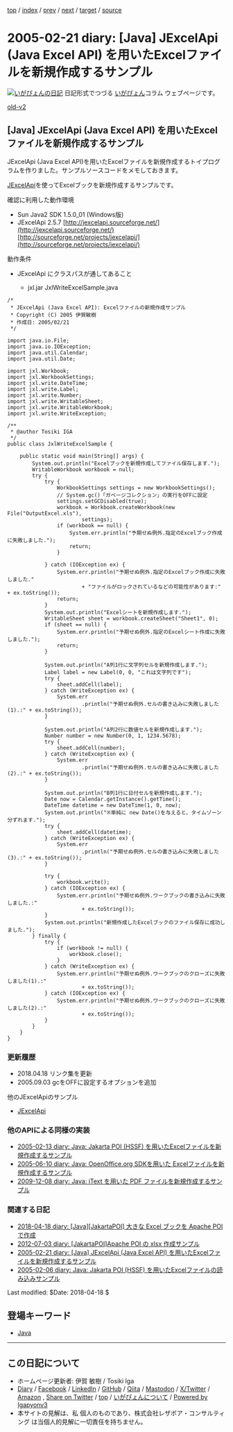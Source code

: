 [top](../index.html) 
 / [index](index.html) 
 / [prev](ig050220.html) 
 / [next](ig050222.html) 
 / [target](https://www.igapyon.jp/igapyon/diary/2005/ig050221.html) 
 / [source](https://github.com/igapyon/diary/blob/master/2005/ig050221.src.md) 

2005-02-21 diary: [Java] JExcelApi (Java Excel API) を用いたExcelファイルを新規作成するサンプル
=====================================================================================================
[![いがぴょんの日記](https://www.igapyon.jp/igapyon/diary/images/iga202308_64.jpg "いがぴょん")](https://www.igapyon.jp/igapyon/diary/memo/memoigapyon.html) 日記形式でつづる [いがぴょん](https://www.igapyon.jp/igapyon/diary/memo/memoigapyon.html)コラム ウェブページです。

[old-v2](ig050221-orig.html)

## [Java] JExcelApi (Java Excel API) を用いたExcelファイルを新規作成するサンプル

JExcelApi (Java Excel API)を用いたExcelファイルを新規作成するトイプログラムを作りました。サンプルソースコードをメモしておきます。

[JExcelApi](https://www.igapyon.jp/igapyon/diary/keyword/jexcelapi.html)を使ってExcelブックを新規作成するサンプルです。

確認に利用した動作環境

* Sun Java2 SDK 1.5.0_01 (Windows版)
* JExcelApi 2.5.7
  [http://jexcelapi.sourceforge.net/](http://jexcelapi.sourceforge.net/)
  [http://sourceforge.net/projects/jexcelapi/](http://sourceforge.net/projects/jexcelapi/)

動作条件

* JExcelApi にクラスパスが通してあること
  
  * jxl.jar
JxlWriteExcelSample.java

      
```
/*
 * JExcelApi (Java Excel API): Excelファイルの新規作成サンプル
 * Copyright (C) 2005 伊賀敏樹
 * 作成日: 2005/02/21
 */

import java.io.File;
import java.io.IOException;
import java.util.Calendar;
import java.util.Date;

import jxl.Workbook;
import jxl.WorkbookSettings;
import jxl.write.DateTime;
import jxl.write.Label;
import jxl.write.Number;
import jxl.write.WritableSheet;
import jxl.write.WritableWorkbook;
import jxl.write.WriteException;

/**
 * @author Tosiki IGA
 */
public class JxlWriteExcelSample {

    public static void main(String[] args) {
        System.out.println("Excelブックを新規作成してファイル保存します.");
        WritableWorkbook workbook = null;
        try {
            try {
                WorkbookSettings settings = new WorkbookSettings();
                // System.gc()「ガベージコレクション」の実行をOFFに設定
                settings.setGCDisabled(true);
                workbook = Workbook.createWorkbook(new File("OutputExcel.xls"),
                        settings);
                if (workbook == null) {
                    System.err.println("予期せぬ例外.指定のExcelブック作成に失敗しました.");
                    return;
                }

            } catch (IOException ex) {
                System.err.println("予期せぬ例外.指定のExcelブック作成に失敗しました."
                        + "ファイルがロックされているなどの可能性があります:" + ex.toString());
                return;
            }
            System.out.println("Excelシートを新規作成します.");
            WritableSheet sheet = workbook.createSheet("Sheet1", 0);
            if (sheet == null) {
                System.err.println("予期せぬ例外.指定のExcelシート作成に失敗しました.");
                return;
            }

            System.out.println("A列1行に文字列セルを新規作成します.");
            Label label = new Label(0, 0, "これは文字列です");
            try {
                sheet.addCell(label);
            } catch (WriteException ex) {
                System.err
                        .println("予期せぬ例外.セルの書き込みに失敗しました(1).:" + ex.toString());
            }

            System.out.println("A列2行に数値セルを新規作成します.");
            Number number = new Number(0, 1, 1234.5678);
            try {
                sheet.addCell(number);
            } catch (WriteException ex) {
                System.err
                        .println("予期せぬ例外.セルの書き込みに失敗しました(2).:" + ex.toString());
            }

            System.out.println("B列1行に日付セルを新規作成します.");
            Date now = Calendar.getInstance().getTime();
            DateTime datetime = new DateTime(1, 0, now);
            System.out.println("※単純に new Date()を与えると、タイムゾーン分ずれます.");
            try {
                sheet.addCell(datetime);
            } catch (WriteException ex) {
                System.err
                        .println("予期せぬ例外.セルの書き込みに失敗しました(3).:" + ex.toString());
            }

            try {
                workbook.write();
            } catch (IOException ex) {
                System.err.println("予期せぬ例外.ワークブックの書き込みに失敗しました.:"
                        + ex.toString());
            }
            System.out.println("新規作成したExcelブックのファイル保存に成功しました.");
        } finally {
            try {
                if (workbook != null) {
                    workbook.close();
                }
            } catch (WriteException ex) {
                System.err.println("予期せぬ例外.ワークブックのクローズに失敗しました(1).:"
                        + ex.toString());
            } catch (IOException ex) {
                System.err.println("予期せぬ例外.ワークブックのクローズに失敗しました(2).:"
                        + ex.toString());
            }
        }
    }
}
```

### 更新履歴

* 2018.04.18 リンク集を更新
* 2005.09.03 gcをOFFに設定するオプションを追加

他のJExcelApiのサンプル

* [JExcelApi](https://www.igapyon.jp/igapyon/diary/keyword/jexcelapi.html)

### 他のAPIによる同様の実装

* [2005-02-13 diary: Java: Jakarta POI (HSSF) を用いたExcelファイルを新規作成するサンプル](https://www.igapyon.jp/igapyon/diary/2005/ig050213.html)
* [2005-06-10 diary: Java: OpenOffice.org SDKを用いた Excelファイルを新規作成するサンプル](https://www.igapyon.jp/igapyon/diary/2005/ig050610.html)
* [2009-12-08 diary: Java: iText を用いた PDF ファイルを新規作成するサンプル](https://www.igapyon.jp/igapyon/diary/2009/ig091208.html)

### 関連する日記

* [2018-04-18 diary: [Java][JakartaPOI] 大きな Excel ブックを Apache POI で作成](https://www.igapyon.jp/igapyon/diary/2018/ig180418.html)
* [2012-07-03 diary: [JakartaPOI]Apache POI の xlsx 作成サンプル](https://www.igapyon.jp/igapyon/diary/2012/ig120703.html)
* [2005-02-21 diary: [Java] JExcelApi (Java Excel API) を用いたExcelファイルを新規作成するサンプル](https://www.igapyon.jp/igapyon/diary/2005/ig050221.html)
* [2005-02-06 diary: Java: Jakarta POI (HSSF) を用いたExcelファイルの読み込みサンプル](https://www.igapyon.jp/igapyon/diary/2005/ig050206.html)

Last modified: $Date: 2018-04-18 $

## 登場キーワード

* [Java](../keyword/java.html)

----------------------------------------------------------------------------------------------------

## この日記について

* ホームページ更新者: 伊賀 敏樹 / Tosiki Iga
* [Diary](https://www.igapyon.jp/igapyon/diary/) / [Facebook](https://www.facebook.com/igapyon) / [LinkedIn](https://www.linkedin.com/in/toshikiiga) / [GitHub](https://github.com/igapyon) / [Qiita](https://qiita.com/igapyon) / [Mastodon](https://social.vivaldi.net/@igapyon) / [X/Twitter](https://twitter.com/ToshikiIga) / [Amazon](https://www.amazon.co.jp/%E4%BC%8A%E8%B3%80-%E6%95%8F%E6%A8%B9/e/B004LTQWCQ) ,
[Share on Twitter](https://twitter.com/intent/tweet?hashtags=igapyon%2Cdiary%2C%E3%81%84%E3%81%8C%E3%81%B4%E3%82%87%E3%82%93%2CJava&text=%5BJava%5D+JExcelApi+%28Java+Excel+API%29+%E3%82%92%E7%94%A8%E3%81%84%E3%81%9FExcel%E3%83%95%E3%82%A1%E3%82%A4%E3%83%AB%E3%82%92%E6%96%B0%E8%A6%8F%E4%BD%9C%E6%88%90%E3%81%99%E3%82%8B%E3%82%B5%E3%83%B3%E3%83%97%E3%83%AB&url=https%3A%2F%2Fwww.igapyon.jp%2Figapyon%2Fdiary%2F2005%2Fig050221.html) / [top](../index.html) / [いがぴょんについて](https://www.igapyon.jp/igapyon/diary/memo/memoigapyon.html) / [Powered by Igapyonv3](https://github.com/igapyon/igapyonv3)
* 本サイトの見解は、私 個人のものであり、株式会社レザボア・コンサルティング は当個人的見解に一切責任を持ちません。 
